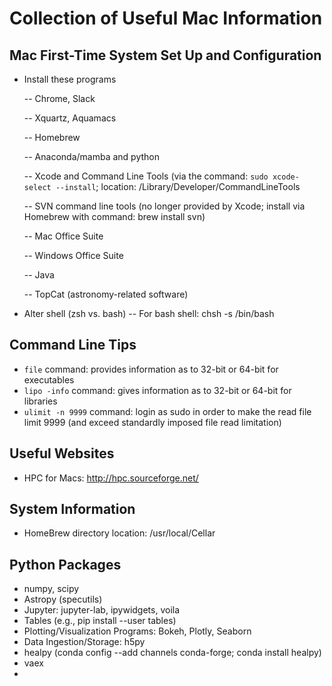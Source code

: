 # Collection of Useful Mac Information

## Mac First-Time System Set Up and Configuration
- Install these programs

   -- Chrome, Slack
   
   -- Xquartz, Aquamacs
   
   -- Homebrew
   
   -- Anaconda/mamba and python
   
   -- Xcode and Command Line Tools (via the command: `sudo xcode-select --install`; location: /Library/Developer/CommandLineTools
   
   -- SVN command line tools (no longer provided by Xcode; install via Homebrew with command: brew install svn)
   
   -- Mac Office Suite
   
   -- Windows Office Suite
   
   -- Java
   
   -- TopCat (astronomy-related software)
   
- Alter shell (zsh vs. bash)
  -- For bash shell: chsh -s /bin/bash

## Command Line Tips  
- `file` command: provides information as to 32-bit or 64-bit for executables  
- `lipo -info` command: gives information as to 32-bit or 64-bit for libraries  
- `ulimit -n 9999` command: login as sudo in order to make the read file limit 9999 (and exceed standardly imposed file read limitation)

## Useful Websites
- HPC for Macs: http://hpc.sourceforge.net/

## System Information
- HomeBrew directory location: /usr/local/Cellar

## Python Packages
- numpy, scipy
- Astropy (specutils)
- Jupyter: jupyter-lab, ipywidgets, voila
- Tables (e.g., pip install --user tables)
- Plotting/Visualization Programs: Bokeh, Plotly, Seaborn
- Data Ingestion/Storage: h5py
- healpy (conda config --add channels conda-forge; conda install healpy)
- vaex
- 
